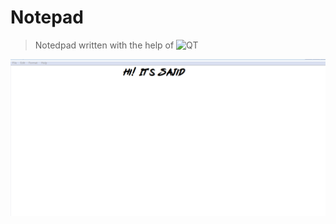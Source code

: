 # Notepad

> Notedpad written with the help of ![QT](https://www.qt.io/)




![](screenshot/Capture.PNG)

